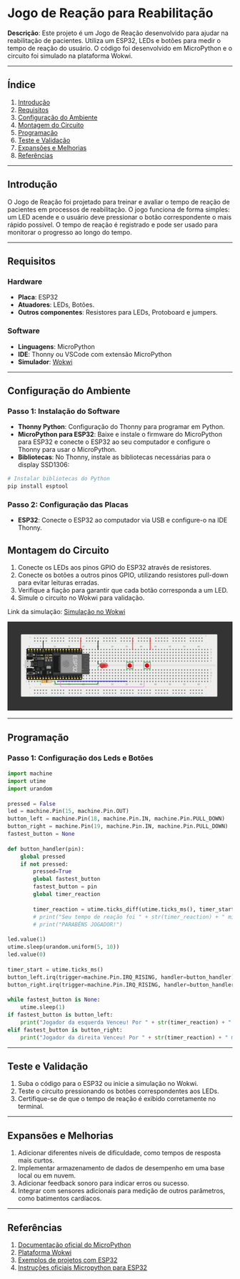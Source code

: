 # Jogo de Reação para Reabilitação

**Descrição**: Este projeto é um Jogo de Reação desenvolvido para ajudar na reabilitação de pacientes. Utiliza um ESP32, LEDs e botões para medir o tempo de reação do usuário. O código foi desenvolvido em MicroPython e o circuito foi simulado na plataforma Wokwi.

---

## Índice

1. [Introdução](#introdução)
2. [Requisitos](#requisitos)
3. [Configuração do Ambiente](#configuração-do-ambiente)
4. [Montagem do Circuito](#montagem-do-circuito)
5. [Programação](#programação)
6. [Teste e Validação](#teste-e-validação)
7. [Expansões e Melhorias](#expansões-e-melhorias)
8. [Referências](#referências)

---

## Introdução

O Jogo de Reação foi projetado para treinar e avaliar o tempo de reação de pacientes em processos de reabilitação. O jogo funciona de forma simples: um LED acende e o usuário deve pressionar o botão correspondente o mais rápido possível. O tempo de reação é registrado e pode ser usado para monitorar o progresso ao longo do tempo.

---

## Requisitos

### Hardware

- **Placa**: ESP32
- **Atuadores**: LEDs, Botões.
- **Outros componentes**: Resistores para LEDs, Protoboard e jumpers.

### Software

- **Linguagens**: MicroPython
- **IDE**: Thonny ou VSCode com extensão MicroPython
- **Simulador**: [Wokwi](https://wokwi.com/)

---

## Configuração do Ambiente

### Passo 1: Instalação do Software

- **Thonny Python**: Configuração do Thonny para programar em Python.
- **MicroPython para ESP32**: Baixe e instale o firmware do MicroPython para ESP32 e conecte o ESP32 ao seu computador e configure o Thonny para usar o MicroPython.
- **Bibliotecas**: No Thonny, instale as bibliotecas necessárias para o display SSD1306:

```bash
# Instalar bibliotecas do Python
pip install esptool
```
### Passo 2: Configuração das Placas

- **ESP32**: Conecte o ESP32 ao computador via USB e configure-o na IDE Thonny.

## Montagem do Circuito

1. Conecte os LEDs aos pinos GPIO do ESP32 através de resistores.
2. Conecte os botões a outros pinos GPIO, utilizando resistores pull-down para evitar leituras erradas.
3. Verifique a fiação para garantir que cada botão corresponda a um LED.
4. Simule o circuito no Wokwi para validação.

Link da simulação: [Simulação no Wokwi](https://wokwi.com/projects/402609002044694529)

<img src="Modelo do Circuito.png" alt="Modelo Wokwi" />

---

## Programação

### Passo 1: Configuração dos Leds e Botões

```python
import machine
import utime
import urandom

pressed = False
led = machine.Pin(15, machine.Pin.OUT)
button_left = machine.Pin(18, machine.Pin.IN, machine.Pin.PULL_DOWN)
button_right = machine.Pin(19, machine.Pin.IN, machine.Pin.PULL_DOWN)
fastest_button = None

def button_handler(pin):
    global pressed
    if not pressed:
        pressed=True
        global fastest_button
        fastest_button = pin
        global timer_reaction
        
        timer_reaction = utime.ticks_diff(utime.ticks_ms(), timer_start)
        # print("Seu tempo de reação foi " + str(timer_reaction) + " milisegundos!")
        # print("PARABÉNS JOGADOR!")

led.value(1)
utime.sleep(urandom.uniform(5, 10))
led.value(0)

timer_start = utime.ticks_ms()
button_left.irq(trigger=machine.Pin.IRQ_RISING, handler=button_handler)
button_right.irq(trigger=machine.Pin.IRQ_RISING, handler=button_handler)

while fastest_button is None:
    utime.sleep(1)
if fastest_button is button_left:
    print("Jogador da esquerda Venceu! Por " + str(timer_reaction) + " milisegundos")
elif fastest_button is button_right:
    print("Jogador da direita Venceu! Por " + str(timer_reaction) + " milisegundos")
```

---

## Teste e Validação

1. Suba o código para o ESP32 ou inicie a simulação no Wokwi.
2. Teste o circuito pressionando os botões correspondentes aos LEDs.
3. Certifique-se de que o tempo de reação é exibido corretamente no terminal.

---

## Expansões e Melhorias

1. Adicionar diferentes níveis de dificuldade, como tempos de resposta mais curtos.
2. Implementar armazenamento de dados de desempenho em uma base local ou em nuvem.
3. Adicionar feedback sonoro para indicar erros ou sucesso.
4. Integrar com sensores adicionais para medição de outros parâmetros, como batimentos cardíacos.

---

## Referências

1. [Documentação oficial do MicroPython](https://docs.micropython.org/en/latest/)
2. [Plataforma Wokwi](https://wokwi.com/)
3. [Exemplos de projetos com ESP32](https://randomnerdtutorials.com/)
4. [Instruções oficiais Micropython para ESP32](https://micropython.org/download/ESP32_GENERIC/)